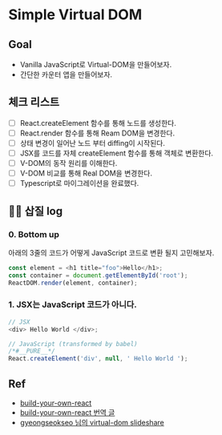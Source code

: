 # Simple Virtual DOM

## Goal

-   Vanilla JavaScript로 Virtual-DOM을 만들어보자.
-   간단한 카운터 앱을 만들어보자.

## 체크 리스트

-   [ ] React.createElement 함수를 통해 노드를 생성한다.
-   [ ] React.render 함수를 통해 Ream DOM을 변경한다.
-   [ ] 상태 변경이 일어난 노드 부터 diffing이 시작된다.
-   [ ] JSX를 코드를 자체 createElement 함수를 통해 객체로 변환한다.
-   [ ] V-DOM의 동작 원리를 이해한다.
-   [ ] V-DOM 비교를 통해 Real DOM을 변경한다.
-   [ ] Typescript로 마이그레이션을 완료했다.

## 🚴‍♀️ 삽질 log

### 0. Bottom up

아래의 3줄의 코드가 어떻게 JavaScript 코드로 변환 될지 고민해보자.

```js
const element = <h1 title="foo">Hello</h1>;
const container = document.getElementById('root');
ReactDOM.render(element, container);
```

### 1. JSX는 JavaScript 코드가 아니다.

```js
// JSX
<div> Hello World </div>;

// JavaScript (transformed by babel)
/*#__PURE__*/
React.createElement('div', null, ' Hello World ');
```

## Ref

-   [build-your-own-react](https://pomb.us/build-your-own-react/)
-   [build-your-own-react 번역 글](https://velog.io/@godori/build-your-own-react)
-   [gyeongseokseo 님의 virtual-dom slideshare](https://www.slideshare.net/gyeongseokseo/virtual-dom)
